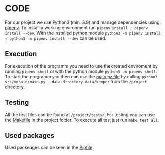 # CODE

For our project we use Python3 (min. 3.9) and manage dependencies using [pipenv](https://pipenv.pypa.io/en/latest/#install-pipenv-today).
To install a working environment run `pipenv install ; pipenv install --dev`.
With the installed python module `python3 -m pipenv install ; python3 -m pipenv install --dev` can be used.

## Execution
For execution of the programm you need to use the created enviroment by running `pipenv shell` or with the python module `python3 -m pipenv shell`. 
To start the programm you then can use the [main.py file](/project/src/mosaic/main.py) by calling `python3 src/mosaic/main.py --data-directory data/kemper` from the `/project` directory.

## Testing
All the test files can be found at `/project/tests/`.
For testing you can use the [Makefile](/project/Makefile) in the project folder.
To execute all test just run `make test all`.

## Used packages
Used packeages can be seen in the [Pipfile](../Pipfile).